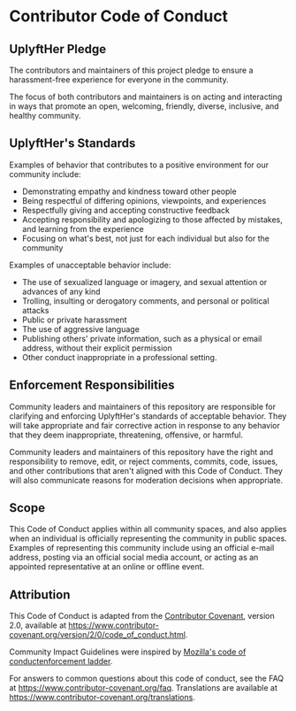 # Contributor Code of Conduct

## UplyftHer Pledge

The contributors and maintainers of this project pledge to ensure a harassment-free experience for everyone in the community. 

The focus of both contributors and maintainers is on acting and interacting in ways that promote an open, welcoming, friendly, diverse, inclusive, and healthy community.

## UplyftHer's Standards

Examples of behavior that contributes to a positive environment for our community include:

* Demonstrating empathy and kindness toward other people
* Being respectful of differing opinions, viewpoints, and experiences
* Respectfully giving and accepting constructive feedback
* Accepting responsibility and apologizing to those affected by mistakes, and learning from the experience
* Focusing on what's best, not just for each individual but also for the community

Examples of unacceptable behavior include:

* The use of sexualized language or imagery, and sexual attention or advances of any kind
* Trolling, insulting or derogatory comments, and personal or political attacks
* Public or private harassment
* The use of aggressive language
* Publishing others' private information, such as a physical or email address, without their explicit permission
* Other conduct inappropriate in a professional setting.

## Enforcement Responsibilities

Community leaders and maintainers of this repository are responsible for clarifying and enforcing UplyftHer's standards of acceptable behavior. They will take appropriate and fair corrective action in response to any behavior that they deem inappropriate, threatening, offensive, or harmful.

Community leaders and maintainers of this repository have the right and responsibility to remove, edit, or reject comments, commits, code, issues, and other contributions that aren't aligned with this Code of Conduct. They will also communicate reasons for moderation decisions when appropriate.

## Scope

This Code of Conduct applies within all community spaces, and also applies when an individual is officially representing the community in public spaces. Examples of representing this community include using an official e-mail address, posting via an official social media account, or acting as an appointed representative at an online or offline event.

## Attribution

This Code of Conduct is adapted from the [Contributor Covenant][homepage],
version 2.0, available at https://www.contributor-covenant.org/version/2/0/code_of_conduct.html.

Community Impact Guidelines were inspired by [Mozilla's code of conductenforcement ladder](https://github.com/mozilla/diversity).

[homepage]: https://www.contributor-covenant.org

For answers to common questions about this code of conduct, see the FAQ at https://www.contributor-covenant.org/faq. Translations are available at https://www.contributor-covenant.org/translations.
